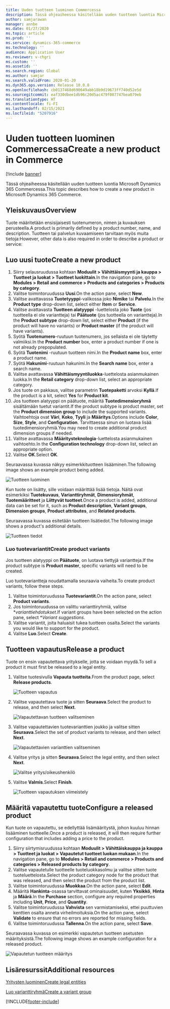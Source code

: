 ```yaml
---
title: Uuden tuotteen luominen Commercessa
description: Tässä ohjeaiheessa käsitellään uuden tuotteen luontia Microsoft Dynamics 365 Commercessa.
author: samjarawan
manager: annbe
ms.date: 01/27/2020
ms.topic: article
ms.prod: ''
ms.service: dynamics-365-commerce
ms.technology: ''
audience: Application User
ms.reviewer: v-chgri
ms.custom: ''
ms.assetid: ''
ms.search.region: Global
ms.author: samjar
ms.search.validFrom: 2020-01-20
ms.dyn365.ops.version: Release 10.0.8
ms.openlocfilehash: cb0137468d690649abb18b9d19673ff740d52e5d
ms.sourcegitcommit: eaf330dbee1db96c20d5ac479f007747bea079eb
ms.translationtype: HT
ms.contentlocale: fi-FI
ms.lasthandoff: 02/15/2021
ms.locfileid: "5207916"
---
```

# <a name="create-a-new-product-in-commerce"></a><span data-ttu-id="c92b4-103">Uuden tuotteen luominen Commercessa</span><span class="sxs-lookup"><span data-stu-id="c92b4-103">Create a new product in Commerce</span></span>


[!include [banner](includes/banner.md)]

<span data-ttu-id="c92b4-104">Tässä ohjeaiheessa käsitellään uuden tuotteen luontia Microsoft Dynamics 365 Commercessa.</span><span class="sxs-lookup"><span data-stu-id="c92b4-104">This topic describes how to create a new product in Microsoft Dynamics 365 Commerce.</span></span>

## <a name="overview"></a><span data-ttu-id="c92b4-105">Yleiskuvaus</span><span class="sxs-lookup"><span data-stu-id="c92b4-105">Overview</span></span>

<span data-ttu-id="c92b4-106">Tuote määritetään ensisijaisesti tuotenumeron, nimen ja kuvauksen perusteella.</span><span class="sxs-lookup"><span data-stu-id="c92b4-106">A product is primarily defined by a product number, name, and description.</span></span> <span data-ttu-id="c92b4-107">Tuotteen tai palvelun kuvaamiseen tarvitaan myös muita tietoja:</span><span class="sxs-lookup"><span data-stu-id="c92b4-107">However, other data is also required in order to describe a product or service:</span></span>

## <a name="create-a-new-product"></a><span data-ttu-id="c92b4-108">Luo uusi tuote</span><span class="sxs-lookup"><span data-stu-id="c92b4-108">Create a new product</span></span>

1. <span data-ttu-id="c92b4-109">Siirry selausruudussa kohtaan **Moduulit \> Vähittäismyynti ja kauppa \> Tuotteet ja luokat \> Tuotteet luokittain**.</span><span class="sxs-lookup"><span data-stu-id="c92b4-109">In the navigation pane, go to **Modules \> Retail and commerce \> Products and categories \> Products by category**.</span></span>
1. <span data-ttu-id="c92b4-110">Valitse toimintoruudussa **Uusi**.</span><span class="sxs-lookup"><span data-stu-id="c92b4-110">On the action pane, select **New**.</span></span>
1. <span data-ttu-id="c92b4-111">Valitse avattavassa **Tuotetyyppi**-valikossa joko **Nimike** tai **Palvelu**.</span><span class="sxs-lookup"><span data-stu-id="c92b4-111">In the **Product type** drop-down list, select either **Item** or **Service**.</span></span>
1. <span data-ttu-id="c92b4-112">Valitse avattavasta **Tuotteen alatyyppi** -luettelosta joko **Tuote** (jos tuotteella ei ole variantteja) tai **Päätuote** (jos tuotteella on variantteja).</span><span class="sxs-lookup"><span data-stu-id="c92b4-112">In the **Product subtype** drop-down list, select either **Product** (if the product will have no variants) or **Product master** (if the product will have variants).</span></span>
1. <span data-ttu-id="c92b4-113">Syötä **Tuotenumero**-ruutuun tuotenumero, jos sellaista ei ole täytetty valmiiksi.</span><span class="sxs-lookup"><span data-stu-id="c92b4-113">In the **Product number** box, enter a product number if one is not already prepopulated.</span></span>
1. <span data-ttu-id="c92b4-114">Syötä **Tuotenimi** -ruutuun tuotteen nimi.</span><span class="sxs-lookup"><span data-stu-id="c92b4-114">In the **Product name** box, enter a product name.</span></span>
1. <span data-ttu-id="c92b4-115">Syötä **Hakunimi**-ruutuun hakunimi.</span><span class="sxs-lookup"><span data-stu-id="c92b4-115">In the **Search name** box, enter a search name.</span></span>
1. <span data-ttu-id="c92b4-116">Valitse avattavassa **Vähittäismyyntiluokka**-luettelosta asianmukainen luokka.</span><span class="sxs-lookup"><span data-stu-id="c92b4-116">In the **Retail category** drop-down list, select an appropriate category.</span></span>
1. <span data-ttu-id="c92b4-117">Jos tuote on pakkaus, valitse parametrin **Tuotepaketti** arvoksi **Kyllä**.</span><span class="sxs-lookup"><span data-stu-id="c92b4-117">If the product is a kit, select **Yes** for **Product kit**.</span></span>
1. <span data-ttu-id="c92b4-118">Jos tuotteen alatyyppi on päätuote, määritä **Tuotedimensioryhmä** sisältämään tuetut variantit.</span><span class="sxs-lookup"><span data-stu-id="c92b4-118">If the product subtype is product master, set the **Product dimension group** to include the supported variants.</span></span> <span data-ttu-id="c92b4-119">Vaihtoehtoja ovat **Väri**, **Koko**, **Tyyli** ja **Määritys**.</span><span class="sxs-lookup"><span data-stu-id="c92b4-119">Options include **Color**, **Size**, **Style**, and **Configuration**.</span></span> <span data-ttu-id="c92b4-120">Tarvittaessa sinun on luotava lisää tuotedimensioryhmiä.</span><span class="sxs-lookup"><span data-stu-id="c92b4-120">You may need to create additional product dimension groups if needed.</span></span>
1. <span data-ttu-id="c92b4-121">Valitse avattavassa **Määritysteknologia**-luettelosta asianmukainen vaihtoehto.</span><span class="sxs-lookup"><span data-stu-id="c92b4-121">In the **Configuration technology** drop-down list, select an appropriate option.</span></span>
1. <span data-ttu-id="c92b4-122">Valitse **OK**.</span><span class="sxs-lookup"><span data-stu-id="c92b4-122">Select **OK**.</span></span>

<span data-ttu-id="c92b4-123">Seuraavassa kuvassa näkyy esimerkkituotteen lisääminen.</span><span class="sxs-lookup"><span data-stu-id="c92b4-123">The following image shows an example product being added.</span></span>

![Tuotteen luominen](media/create-new-product.png)

<span data-ttu-id="c92b4-125">Kun tuote on lisätty, sille voidaan määrittää lisää tietoja. Näitä ovat esimerkiksi **Tuotekuvaus**, **Varianttiryhmät**, **Dimensioryhmät**, **Tuotemääritteet** ja **Liittyvät tuotteet**.</span><span class="sxs-lookup"><span data-stu-id="c92b4-125">Once a product is added, additional data can be set for it, such as **Product description**, **Variant groups**, **Dimension groups**, **Product attributes**, and **Related products**.</span></span>

<span data-ttu-id="c92b4-126">Seuraavassa kuvassa esitetään tuotteen lisätiedot.</span><span class="sxs-lookup"><span data-stu-id="c92b4-126">The following image shows a product's additional details.</span></span>

![Tuotteen tiedot](media/create-new-product-2.png)

### <a name="create-product-variants"></a><span data-ttu-id="c92b4-128">Luo tuotevariantit</span><span class="sxs-lookup"><span data-stu-id="c92b4-128">Create product variants</span></span>

<span data-ttu-id="c92b4-129">Jos tuotteen alatyyppi on **Päätuote**, on luotava tiettyjä variantteja.</span><span class="sxs-lookup"><span data-stu-id="c92b4-129">If the product subtype is **Product master**, specific variants will need to be created.</span></span> 

<span data-ttu-id="c92b4-130">Luo tuotevariantteja noudattamalla seuraavia vaiheita.</span><span class="sxs-lookup"><span data-stu-id="c92b4-130">To create product variants, follow these steps.</span></span>

1. <span data-ttu-id="c92b4-131">Valitse toimintoruudussa **Tuotevariantit**.</span><span class="sxs-lookup"><span data-stu-id="c92b4-131">On the action pane, select **Product variants**.</span></span>
1. <span data-ttu-id="c92b4-132">Jos toimintoruudussa on valittu varianttiryhmiä, valitse \**varianttiehdotukset*.</span><span class="sxs-lookup"><span data-stu-id="c92b4-132">If variant groups have been selected on the action pane, select \**Variant suggestions*.</span></span>
1. <span data-ttu-id="c92b4-133">Valitse variantit, joita haluaisit tukea tuotteen osalta.</span><span class="sxs-lookup"><span data-stu-id="c92b4-133">Select the variants you would like to support for the product.</span></span>
1. <span data-ttu-id="c92b4-134">Valitse **Luo**.</span><span class="sxs-lookup"><span data-stu-id="c92b4-134">Select **Create**.</span></span>

## <a name="release-a-product"></a><span data-ttu-id="c92b4-135">Tuotteen vapautus</span><span class="sxs-lookup"><span data-stu-id="c92b4-135">Release a product</span></span>

<span data-ttu-id="c92b4-136">Tuote on ensin vapautettava yritykselle, jotta se voidaan myydä.</span><span class="sxs-lookup"><span data-stu-id="c92b4-136">To sell a product it must first be released to a legal entity.</span></span>

1. <span data-ttu-id="c92b4-137">Valitse tuotesivulla **Vapauta tuotteita**.</span><span class="sxs-lookup"><span data-stu-id="c92b4-137">From the product page, select **Release products**.</span></span>

    ![Tuotteen vapautus](media/create-new-product-3.png)

1. <span data-ttu-id="c92b4-139">Valitse vapautettava tuote ja sitten **Seuraava**.</span><span class="sxs-lookup"><span data-stu-id="c92b4-139">Select the product to release, and then select **Next**.</span></span>

    ![Vapautettavan tuotteen valitseminen](media/create-new-product-4.png)

1. <span data-ttu-id="c92b4-141">Valitse vapautettavien tuotevarianttien joukko ja valitse sitten **Seuraava**.</span><span class="sxs-lookup"><span data-stu-id="c92b4-141">Select the set of product variants to release, and then select **Next**.</span></span>

    ![Vapautettavien varianttien valitseminen](media/create-new-product-5.png)

1. <span data-ttu-id="c92b4-143">Valitse yritys ja sitten **Seuraava**.</span><span class="sxs-lookup"><span data-stu-id="c92b4-143">Select the legal entity, and then select **Next**.</span></span>

    ![Valitse yritys/oikeushenkilö](media/create-new-product-6.png)

1. <span data-ttu-id="c92b4-145">Valitse **Valmis**.</span><span class="sxs-lookup"><span data-stu-id="c92b4-145">Select **Finish**.</span></span>

    ![Tuotteen vapautuksen viimeistely](media/create-new-product-7.png)

## <a name="configure-a-released-product"></a><span data-ttu-id="c92b4-147">Määritä vapautettu tuote</span><span class="sxs-lookup"><span data-stu-id="c92b4-147">Configure a released product</span></span>

<span data-ttu-id="c92b4-148">Kun tuote on vapautettu, se edellyttää lisämääritystä, johon kuuluu hinnan lisääminen tuotteelle.</span><span class="sxs-lookup"><span data-stu-id="c92b4-148">Once a product is released, it will then require further configuration that includes adding a price to the product.</span></span>

1. <span data-ttu-id="c92b4-149">Siirry siirtymisruudussa kohtaan **Moduulit \> Vähittäiskauppa ja kauppa \> Tuotteet ja luokat \> Vapautetut tuotteet luokan mukaan**.</span><span class="sxs-lookup"><span data-stu-id="c92b4-149">In the navigation pane, go to **Modules \> Retail and commerce \> Products and categories \> Released products by category**.</span></span>
1. <span data-ttu-id="c92b4-150">Valitse vapautetulle tuotteelle tuoteluokkasolmu ja valitse sitten tuote tuoteluettelosta.</span><span class="sxs-lookup"><span data-stu-id="c92b4-150">Select the product category node for the product that was released, and then select the product from the product list.</span></span>
1. <span data-ttu-id="c92b4-151">Valitse toimintoruudussa **Muokkaa**.</span><span class="sxs-lookup"><span data-stu-id="c92b4-151">On the action pane, select **Edit**.</span></span>
1. <span data-ttu-id="c92b4-152">Määritä **Hankinta**-osassa tarvittavat ominaisuudet, kuten **Yksikkö**, **Hinta** ja **Määrä**.</span><span class="sxs-lookup"><span data-stu-id="c92b4-152">In the **Purchase** section, configure any required properties including **Unit**, **Price**,  and **Quantity**.</span></span>
1. <span data-ttu-id="c92b4-153">Valitse toimintoruudussa **Vahvista** sen varmistamiseksi, ettei puuttuvien kenttien osalta anneta virheilmoituksia.</span><span class="sxs-lookup"><span data-stu-id="c92b4-153">On the action pane, select **Validate** to ensure that no errors are reported for missing fields.</span></span>
1. <span data-ttu-id="c92b4-154">Valitse toimintoruudussa **Tallenna**.</span><span class="sxs-lookup"><span data-stu-id="c92b4-154">On the action pane, select **Save**.</span></span>

<span data-ttu-id="c92b4-155">Seuraavassa kuvassa on esimerkki vapautetun tuotteen asetusten määrityksistä.</span><span class="sxs-lookup"><span data-stu-id="c92b4-155">The following image shows an example configuration for a released product.</span></span>

![Vapautetun tuotteen määritys](media/create-new-product-8.png)

## <a name="additional-resources"></a><span data-ttu-id="c92b4-157">Lisäresurssit</span><span class="sxs-lookup"><span data-stu-id="c92b4-157">Additional resources</span></span>

[<span data-ttu-id="c92b4-158">Yritysten luominen</span><span class="sxs-lookup"><span data-stu-id="c92b4-158">Create legal entities</span></span>](channels-legal-entities.md)

[<span data-ttu-id="c92b4-159">Luo varianttiryhmä</span><span class="sxs-lookup"><span data-stu-id="c92b4-159">Create a variant group</span></span>](create-variant-group.md) 


[!INCLUDE[footer-include](../includes/footer-banner.md)]